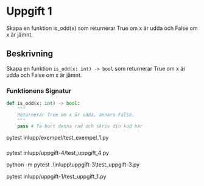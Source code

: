 # Uppgift 1

Skapa en funktion is_odd(x) som returnerar True om x är udda och False om x är jämnt.

## Beskrivning

Skapa en funktion `is_odd(x: int) -> bool` som returnerar True om x är udda och False om x är jämnt.

### Funktionens Signatur

```python
def is_odd(x: int) -> bool:
    """
    Returnerar True om x är udda, annars False.
    """
    pass # Ta bort denna rad och skriv din kod här
```

pytest inlupp/exempel/test_exempel_1.py 


 ### 
pytest inlupp/uppgift-4/test_uppgift_4.py

python -m pytest .\inlupp\uppgift-3\test_uppgift-3.py  

 pytest inlupp/uppgift-1/test_uppgift_1.py